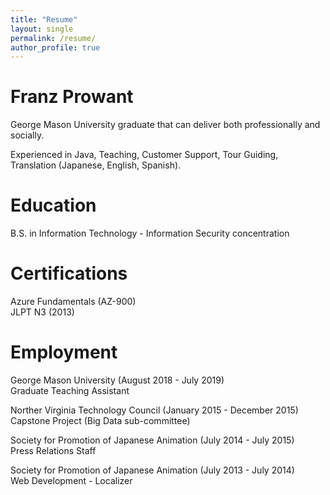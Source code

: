 ```yaml
---
title: "Resume"
layout: single
permalink: /resume/
author_profile: true
---
```



# Franz Prowant
George Mason University graduate that can deliver both professionally and socially.

Experienced in Java, Teaching, Customer Support, Tour Guiding, Translation (Japanese, English, Spanish).

# Education
B.S. in Information Technology - Information Security concentration


# Certifications
Azure Fundamentals (AZ-900)  
JLPT N3 (2013)

# Employment
George Mason University                             (August 2018 - July 2019)  
Graduate Teaching Assistant


Norther Virginia Technology Council                 (January 2015 - December 2015)  
Capstone Project (Big Data sub-committee)


Society for Promotion of Japanese Animation         (July 2014 - July 2015)  
Press Relations Staff


Society for Promotion of Japanese Animation         (July 2013 - July 2014)  
Web Development - Localizer